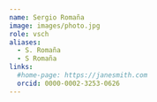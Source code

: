 ```yaml
---
name: Sergio Romaña
image: images/photo.jpg
role: vsch
aliases:
  - S. Romaña
  - S Romaña
links:
  #home-page: https://janesmith.com
  orcid: 0000-0002-3253-0626
---
```

